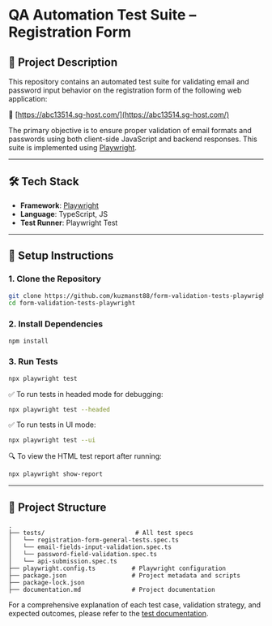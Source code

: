 # QA Automation Test Suite – Registration Form

## 📌 Project Description

This repository contains an automated test suite for validating email and password input behavior on the registration form of the following web application:

🔗 [https://abc13514.sg-host.com/](https://abc13514.sg-host.com/)

The primary objective is to ensure proper validation of email formats and passwords using both client-side JavaScript and backend responses. This suite is implemented using [Playwright](https://playwright.dev).

---

## 🛠 Tech Stack

- **Framework**: [Playwright](https://playwright.dev/)
- **Language**: TypeScript, JS
- **Test Runner**: Playwright Test

---

## 🚀 Setup Instructions

### 1. Clone the Repository

```bash
git clone https://github.com/kuzmanst88/form-validation-tests-playwright.git
cd form-validation-tests-playwright
```

### 2. Install Dependencies

```bash
npm install
```

### 3. Run Tests

```bash
npx playwright test
```

✅ To run tests in headed mode for debugging:

```bash
npx playwright test --headed
```

✅ To run tests in UI mode:

```bash
npx playwright test --ui
```

🔍 To view the HTML test report after running:

```bash
npx playwright show-report
```

---

## 📁 Project Structure

```
.
├── tests/                         # All test specs
│   └── registration-form-general-tests.spec.ts
│   └── email-fields-input-validation.spec.ts
│   └── password-field-validation.spec.ts
│   └── api-submission.spec.ts
├── playwright.config.ts          # Playwright configuration
├── package.json                  # Project metadata and scripts
├── package-lock.json
├── documentation.md              # Project documentation

```

For a comprehensive explanation of each test case, validation strategy, and expected outcomes, please refer to the [test documentation](./documentation.md).
